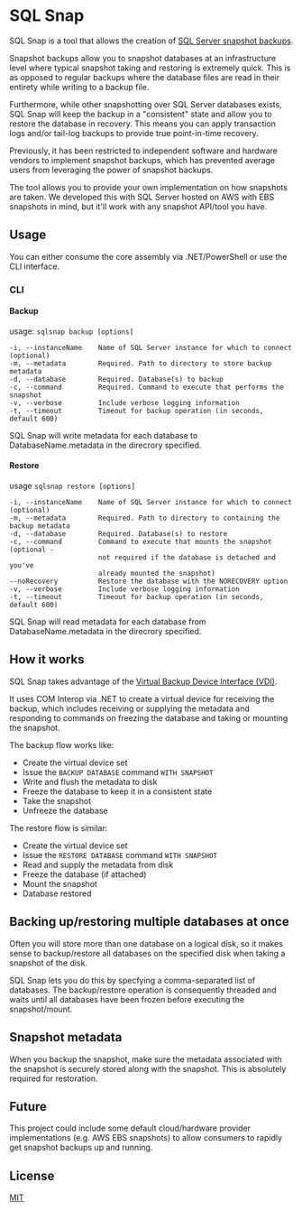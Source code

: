 # SQL Snap

SQL Snap is a tool that allows the creation of [SQL Server snapshot backups](https://technet.microsoft.com/en-us/library/ms189548(v=sql.105).aspx).

Snapshot backups allow you to snapshot databases at an infrastructure level where typical snapshot
taking and restoring is extremely quick.  This is as opposed to regular backups where the database
files are read in their entirety while writing to a backup file.

Furthermore, while other snapshotting over SQL Server databases exists, SQL Snap will keep the
backup in a "consistent" state and allow you to restore the database in recovery.  This means you
can apply transaction logs and/or tail-log backups to provide true point-in-time recovery.

Previously, it has been restricted to independent software and hardware vendors to implement
snapshot backups, which has prevented average users from leveraging the power of snapshot backups.

The tool allows you to provide your own implementation on how snapshots are taken.  We developed
this with SQL Server hosted on AWS with EBS snapshots in mind, but it'll work with any snapshot
API/tool you have.

## Usage

You can either consume the core assembly via .NET/PowerShell or use the CLI interface.

### CLI

#### Backup

usage: `sqlsnap backup [options]`

```
-i, --instanceName    Name of SQL Server instance for which to connect (optional)
-m, --metadata        Required. Path to directory to store backup metadata
-d, --database        Required. Database(s) to backup
-c, --command         Required. Command to execute that performs the snapshot
-v, --verbose         Include verbose logging information
-t, --timeout         Timeout for backup operation (in seconds, default 600)
```

SQL Snap will write metadata for each database to DatabaseName.metadata in the direcrory specified.

#### Restore

usage `sqlsnap restore [options]`

```
-i, --instanceName    Name of SQL Server instance for which to connect (optional)
-m, --metadata        Required. Path to directory to containing the backup metadata
-d, --database        Required. Database(s) to restore
-c, --command         Command to execute that mounts the snapshot (optional -
                      not required if the database is detached and you've
                      already mounted the snapshot)                  
--noRecovery          Restore the database with the NORECOVERY option
-v, --verbose         Include verbose logging information
-t, --timeout         Timeout for backup operation (in seconds, default 600)
```

SQL Snap will read metadata for each database from DatabaseName.metadata in the direcrory specified.

## How it works

SQL Snap takes advantage of the [Virtual Backup Device Interface (VDI)](https://www.microsoft.com/en-us/download/details.aspx?id=17282).

It uses COM Interop via .NET to create a virtual device for receiving the backup, which includes
receiving or supplying the metadata and responding to commands on freezing the database and
taking or mounting the snapshot.

The backup flow works like:

* Create the virtual device set
* Issue the `BACKUP DATABASE` command `WITH SNAPSHOT`
* Write and flush the metadata to disk
* Freeze the database to keep it in a consistent state
* Take the snapshot
* Unfreeze the database

The restore flow is similar:

* Create the virtual device set
* Issue the `RESTORE DATABASE` command `WITH SNAPSHOT`
* Read and supply the metadata from disk
* Freeze the database (if attached)
* Mount the snapshot
* Database restored

## Backing up/restoring multiple databases at once

Often you will store more than one database on a logical disk, so it makes sense to backup/restore all
databases on the specified disk when taking a snapshot of the disk.

SQL Snap lets you do this by specfying a comma-separated list of databases.  The backup/restore operation
is consequently threaded and waits until all databases have been frozen before executing the snapshot/mount.

## Snapshot metadata

When you backup the snapshot, make sure the metadata associated with the snapshot is securely
stored along with the snapshot.  This is absolutely required for restoration.

## Future

This project could include some default cloud/hardware provider implementations (e.g. AWS EBS snapshots)
to allow consumers to rapidly get snapshot backups up and running.

## License

[MIT](/LICENSE.md)
